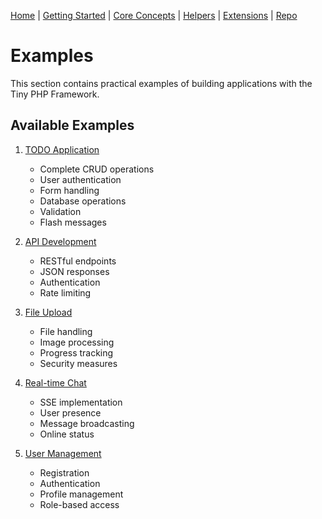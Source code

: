 [Home](../readme.md) | [Getting Started](../getting-started) | [Core Concepts](../core-concepts) | [Helpers](../helpers) | [Extensions](../extensions) | [Repo](https://github.com/ranaroussi/tiny)

# Examples

This section contains practical examples of building applications with the Tiny PHP Framework.

## Available Examples

1. [TODO Application](todo-app.md)
   - Complete CRUD operations
   - User authentication
   - Form handling
   - Database operations
   - Validation
   - Flash messages

2. [API Development](api.md)
   - RESTful endpoints
   - JSON responses
   - Authentication
   - Rate limiting

3. [File Upload](file-upload.md)
   - File handling
   - Image processing
   - Progress tracking
   - Security measures

4. [Real-time Chat](chat.md)
   - SSE implementation
   - User presence
   - Message broadcasting
   - Online status

5. [User Management](user-management.md)
   - Registration
   - Authentication
   - Profile management
   - Role-based access

